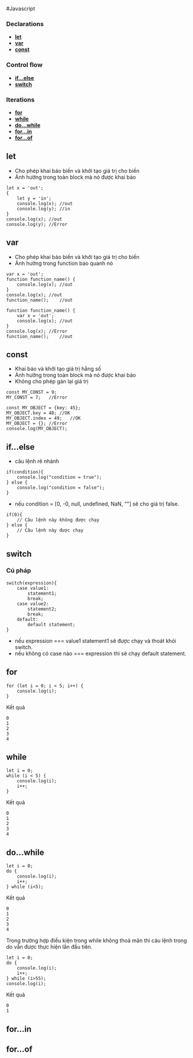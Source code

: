 #Javascript

### Declarations
- **[let](#let)**<br>
- **[var](#var)**<br>
- **[const](#const)**<br>

### Control flow
- **[if...else](#ifelse)**<br>
- **[switch](#switch)**<br>

### Iterations
- **[for](#for)**<br>
- **[while](#while)**<br>
- **[do...while](#dowhile)**<br>
- **[for...in](#forin)**<br>
- **[for...of](#forof)**<br>

## let

- Cho phép khai báo biến và khởi tạo giá trị cho biến
- Ảnh hưởng trong toàn block mà nó được khai báo

```
let x = 'out';
{
	let y = 'in';
	console.log(x);	//out
	console.log(y);	//in
}
console.log(x);	//out
console.log(y);	//Error
```

## var

- Cho phép khai báo biến và khởi tạo giá trị cho biến
- Ảnh hưởng trong function bao quanh nó

```
var x = 'out';
function function_name() {
	console.log(x);	//out
}
console.log(x);	//out
function_name();	//out
```

```
function function_name() {
	var x = 'out';
	console.log(x);	//out
}
console.log(x);	//Error
function_name();	//out
```


## const

- Khai báo và khởi tạo giá trị hằng số
- Ảnh hưởng trong toàn block mà nó được khai báo
- Không cho phép gán lại giá trị

```
const MY_CONST = 9;
MY_CONST = 7;	//Error
```

```
const MY_OBJECT = {key: 45};
MY_OBJECT.key = 48;	//OK
MY_OBJECT.index = 49;	//OK
MY_OBJECT = {}; //Error
console.log(MY_OBJECT);
```

## if...else

- câu lệnh rẽ nhánh

```
if(condition){
    console.log("condition = true");
} else {
    console.log("condition = false");
}
```

- nếu condition = [0, -0, null, undefined, NaN, ""] sẽ cho giá trị false.

```
if(0){
    // Câu lệnh này không được chạy
} else {
    // Câu lệnh này được chạy
}
```

## switch

### Cú pháp
```
switch(expression){
    case value1:
        statement1;
        break;
    case value2:
        statement2;
        break;
    default:
        default statement;
}
```

- nếu expression === value1 statement1 sẽ được chạy và thoát khỏi switch.
- nếu không có case nào === expression thì sẽ chạy default statement.

## for
```
for (let i = 0; i < 5; i++) {
	console.log(i);
}
```
Kết quả
```
0
1
2
3
4
```

## while
```
let i = 0;
while (i < 5) {
	console.log(i);
	i++;
}
```
Kết quả
```
0
1
2
3
4
```
## do...while
```
let i = 0;
do {
	console.log(i);
	i++;
} while (i<5);
```
Kết quả
```
0
1
2
3
4
```
Trong trường hợp điều kiện trong while không thoả mãn thì câu lệnh trong do vẫn được thực hiện lần đầu tiên.
```
let i = 0;
do {
	console.log(i);
	i++;
} while (i>55);
console.log(i);
```
Kết quả
```
0
1
```
## for...in

## for...of
